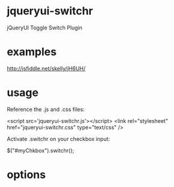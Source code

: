 jqueryui-switchr
================

jQueryUI Toggle Switch Plugin

examples
================
http://jsfiddle.net/skelly/jH6UH/


usage
=====
Reference the .js and .css files:

&lt;script src='jqueryui-switchr.js'&gt;&lt;/script&gt;
&lt;link rel="stylesheet" href="jqueryui-switchr.css" type="text/css" /&gt;

Activate .switchr on your checkbox input:

$("#myChkbox").switchr();

options
=======
